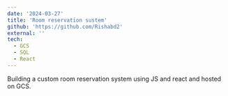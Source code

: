 ```yaml
---
date: '2024-03-27'
title: 'Room reservation sustem'
github: 'https://github.com/Rishabd2'
external: ''
tech:
  - GCS
  - SQL
  - React
---
```


Building a custom room reservation system using JS and react and hosted on GCS.
